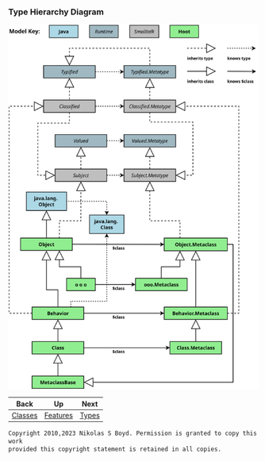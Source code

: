 ### Type Hierarchy Diagram ###

![type hierarchy diagram][type-diagram]

| **Back** | **Up** | **Next** |
| -------- | ------ | -------- |
| [Classes](libs.md#classes-and-metaclasses) | [Features](../#features) | [Types](libs.md#types-and-metatypes) |

```
Copyright 2010,2023 Nikolas S Boyd. Permission is granted to copy this work 
provided this copyright statement is retained in all copies.
```


[type-diagram]: https://github.com/nikboyd/hoot-smalltalk/blob/main/hoot-design/behaviors.svg "Metaclasses"
